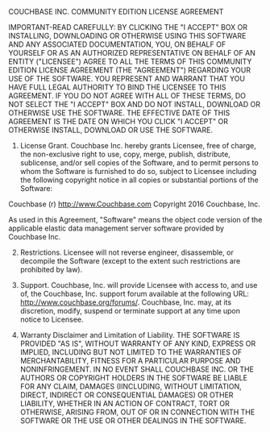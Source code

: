 COUCHBASE INC. COMMUNITY EDITION LICENSE AGREEMENT

IMPORTANT-READ CAREFULLY: BY CLICKING THE "I ACCEPT" BOX OR INSTALLING,
DOWNLOADING OR OTHERWISE USING THIS SOFTWARE AND ANY ASSOCIATED
DOCUMENTATION, YOU, ON BEHALF OF YOURSELF OR AS AN AUTHORIZED
REPRESENTATIVE ON BEHALF OF AN ENTITY ("LICENSEE") AGREE TO ALL THE
TERMS OF THIS COMMUNITY EDITION LICENSE AGREEMENT (THE "AGREEMENT")
REGARDING YOUR USE OF THE SOFTWARE.  YOU REPRESENT AND WARRANT THAT YOU
HAVE FULL LEGAL AUTHORITY TO BIND THE LICENSEE TO THIS AGREEMENT. IF YOU
DO NOT AGREE WITH ALL OF THESE TERMS, DO NOT SELECT THE "I ACCEPT" BOX
AND DO NOT INSTALL, DOWNLOAD OR OTHERWISE USE THE SOFTWARE. THE
EFFECTIVE DATE OF THIS AGREEMENT IS THE DATE ON WHICH YOU CLICK "I
ACCEPT" OR OTHERWISE INSTALL, DOWNLOAD OR USE THE SOFTWARE.

1. License Grant. Couchbase Inc. hereby grants Licensee, free of charge,
the non-exclusive right to use, copy, merge, publish, distribute,
sublicense, and/or sell copies of the Software, and to permit persons to
whom the Software is furnished to do so, subject to Licensee including
the following copyright notice in all copies or substantial portions of
the Software:

Couchbase (r) http://www.Couchbase.com Copyright 2016 Couchbase, Inc.

As used in this Agreement, "Software" means the object code version of
the applicable elastic data management server software provided by
Couchbase Inc.

2. Restrictions. Licensee will not reverse engineer, disassemble, or
decompile the Software (except to the extent such restrictions are
prohibited by law).

3. Support. Couchbase, Inc. will provide Licensee with access to, and
use of, the Couchbase, Inc. support forum available at the following
URL: http://www.couchbase.org/forums/. Couchbase, Inc. may, at its
discretion, modify, suspend or terminate support at any time upon notice
to Licensee.

4. Warranty Disclaimer and Limitation of Liability. THE SOFTWARE IS
PROVIDED "AS IS", WITHOUT WARRANTY OF ANY KIND, EXPRESS OR IMPLIED,
INCLUDING BUT NOT LIMITED TO THE WARRANTIES OF MERCHANTABILITY, FITNESS
FOR A PARTICULAR PURPOSE AND NONINFRINGEMENT. IN NO EVENT SHALL
COUCHBASE INC. OR THE AUTHORS OR COPYRIGHT HOLDERS IN THE SOFTWARE BE
LIABLE FOR ANY CLAIM, DAMAGES (IINCLUDING, WITHOUT LIMITATION, DIRECT,
INDIRECT OR CONSEQUENTIAL DAMAGES) OR OTHER LIABILITY, WHETHER IN AN
ACTION OF CONTRACT, TORT OR OTHERWISE, ARISING FROM, OUT OF OR IN
CONNECTION WITH THE SOFTWARE OR THE USE OR OTHER DEALINGS IN THE
SOFTWARE.
